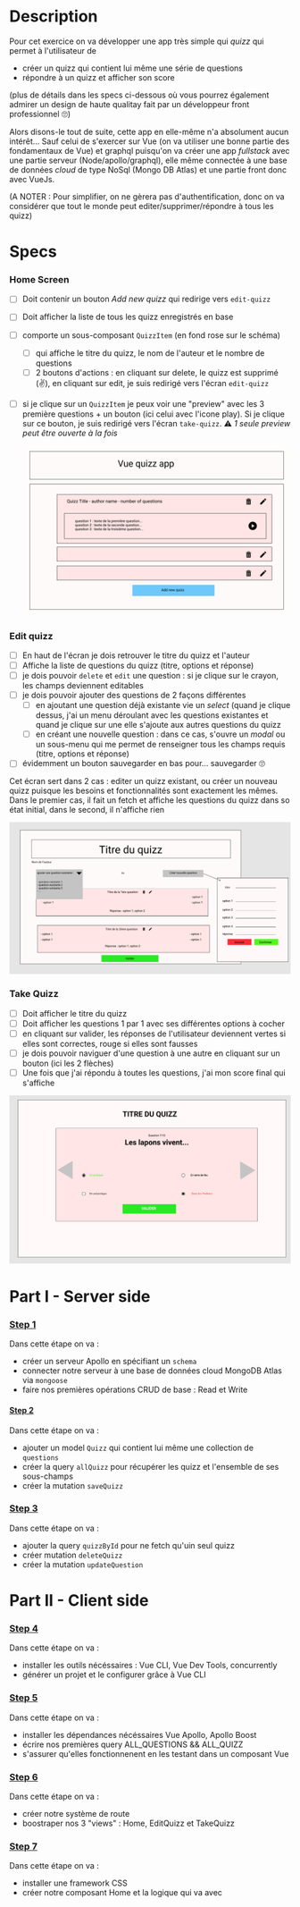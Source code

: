# Description
Pour cet exercice on va développer une app très simple qui *quizz* qui permet à l'utilisateur de
- créer un quizz qui contient lui même une série de questions
- répondre à un quizz et afficher son score

(plus de détails dans les specs ci-dessous où vous pourrez également admirer
un design de haute qualitay fait par un développeur front professionnel 🙄)

Alors disons-le tout de suite, cette app en elle-même n'a absolument aucun intérêt...
Sauf celui de s'exercer sur Vue (on va utiliser une bonne partie des fondamentaux de Vue)
et graphql puisqu'on va créer une app *fullstack* avec une partie serveur (Node/apollo/graphql), elle même
connectée à une base de données *cloud* de type NoSql (Mongo DB Atlas) et une partie front donc avec VueJs.

(A NOTER : Pour simplifier, on ne gèrera pas d'authentification, donc on va considérer que tout le monde peut editer/supprimer/répondre
à tous les quizz)

# Specs

### Home Screen

- [ ]  Doit contenir un bouton *Add new quizz* qui redirige vers `edit-quizz`
- [ ]  Doit afficher la liste de tous les quizz enregistrés en base
- [ ]  comporte un sous-composant `QuizzItem` (en fond rose sur le schéma)
    - [ ]  qui affiche le titre du quizz, le nom de l'auteur et le nombre de questions
    - [ ]  2 boutons d'actions : en cliquant sur delete, le quizz est supprimé (✌), en cliquant sur edit, je suis redirigé vers l'écran `edit-quizz`
- [ ]  si je clique sur un `QuizzItem` je peux voir une "preview" avec les 3 première questions  + un bouton (ici celui avec l'icone play). Si je clique sur ce bouton, je suis redirigé vers l'écran `take-quizz`. ⚠️ *1 seule preview peut être ouverte à la fois*

    ![Components%20specs/HomeScreen.png](./doc/assets/HomeScreen.png)

### Edit quizz

- [ ]  En haut de l'écran je dois retrouver le titre du quizz et l'auteur
- [ ]  Affiche la liste de questions du quizz (titre, options et réponse)
- [ ]  je dois pouvoir `delete` et `edit` une question : si je clique sur le crayon, les champs deviennent editables
- [ ]  je dois pouvoir ajouter des questions de 2 façons différentes
    - [ ]  en ajoutant une question déjà existante vie un *select* (quand je clique dessus, j'ai un menu déroulant avec les questions existantes et quand je clique sur une elle s'ajoute aux autres questions du quizz
    - [ ]  en créant une nouvelle question : dans ce cas, s'ouvre un *modal* ou un sous-menu qui me permet de renseigner tous les champs requis (titre, options et réponse)
- [ ]  évidemment un bouton sauvegarder en bas pour... sauvegarder 🙄

Cet écran sert dans 2 cas : editer un quizz existant, ou créer un nouveau quizz puisque les besoins et fonctionnalités sont exactement les mêmes. Dans le premier cas, il fait un fetch et affiche les questions du quizz dans so état initial, dans le second, il n'affiche rien

![Components%20specs/edit-quizz.png](./doc/assets/edit-quizz.png)

### Take Quizz

- [ ]  Doit afficher le titre du quizz
- [ ]  Doit afficher les questions 1 par 1 avec ses différentes options à cocher
- [ ]  en cliquant sur valider, les réponses de l'utilisateur deviennent vertes si elles sont correctes, rouge si elles sont fausses
- [ ]  je dois pouvoir naviguer d'une question à une autre en cliquant sur un bouton (ici les 2 flèches)
- [ ]  Une fois que j'ai répondu à toutes les questions, j'ai mon score final qui s'affiche

![Components%20specs/takeQuizz.png](./doc/assets/takeQuizz.png)



# Part I - Server side

### [Step 1](./doc/step1.md)

Dans cette étape on va :

- créer un serveur Apollo en spécifiant un `schema`
- connecter notre serveur à une base de données cloud MongoDB Atlas via `mongoose`
- faire nos premières opérations CRUD de base : Read et Write

#### [Step 2](./doc/step2.md)

Dans cette étape on va :

- ajouter un model `Quizz` qui contient lui même une collection de `questions`
- créer la query `allQuizz` pour récupérer les quizz et l'ensemble de ses sous-champs
- créer la mutation `saveQuizz`

### [Step 3](./doc/step3.md)

Dans cette étape on va :

- ajouter la query `quizzById` pour ne fetch qu'uin seul quizz
- créer mutation `deleteQuizz`
- créer la mutation `updateQuestion`


# Part II - Client side

### [Step 4](./doc/step4.md)

Dans cette étape on va :

- installer les outils nécéssaires : Vue CLI, Vue Dev Tools, concurrently
- générer un projet et le configurer grâce à Vue CLI



### [Step 5](./doc/step5.md)

Dans cette étape on va :

- installer les dépendances nécéssaires Vue Apollo, Apollo Boost
- écrire nos premières query ALL_QUESTIONS && ALL_QUIZZ
- s'assurer qu'elles fonctionnenent en les testant dans un composant Vue

### [Step 6](./doc/step6.md)

Dans cette étape on va :

- créer notre système de route
- boostraper nos 3 "views" : Home, EditQuizz et TakeQuizz

### [Step 7](./doc/step7.md)

Dans cette étape on va :

- installer une framework CSS
- créer notre composant Home et la logique qui va avec
